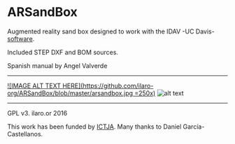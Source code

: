 # ARSandBox
Augmented reality sand box designed to work with the IDAV -UC Davis- [software](http://idav.ucdavis.edu/~okreylos/ResDev/SARndbox/).

Included STEP DXF and BOM sources.

Spanish manual by Angel Valverde

---

[![IMAGE ALT TEXT HERE](https://github.com/ilaro-org/ARSandBox/blob/master/arsandbox.jpg =250x)](https://www.instagram.com/p/BCqqkMgHBXE/)
![alt text](https://github.com/ilaro-org/ARSandBox/blob/master/AR_SandBox.png=200x "exploded view" )

---

GPL v3. ilaro.or 2016

This work has been funded by [ICTJA](http://www.ictja.csic.es/).
Many thanks to Daniel García-Castellanos.
